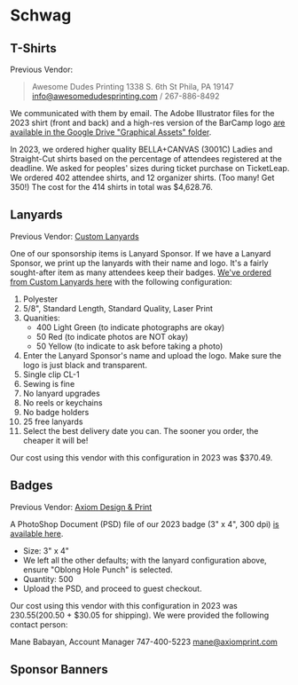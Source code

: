 # Schwag

## T-Shirts

Previous Vendor:
> Awesome Dudes Printing
> 1338 S. 6th St
> Phila, PA 19147
> info@awesomedudesprinting.com / 267-886-8492

We communicated with them by email. The Adobe Illustrator files for the 2023 shirt (front and back) and a high-res version of the BarCamp logo [are available in the Google Drive "Graphical Assets" folder](https://drive.google.com/drive/u/0/folders/1le3xQE7pceMQBCmwvVBXbDCI77Qk61Od).

In 2023, we ordered higher quality BELLA+CANVAS (3001C) Ladies and Straight-Cut shirts based on the percentage of attendees registered at the deadline. We asked for peoples' sizes during ticket purchase on TicketLeap. We ordered 402 attendee shirts, and 12 organizer shirts. (Too many! Get 350!) The cost for the 414 shirts in total was $4,628.76.

## Lanyards

Previous Vendor: [Custom Lanyards](https://www.customlanyard.net/)

One of our sponsorship items is Lanyard Sponsor. If we have a Lanyard Sponsor, we print up the lanyards with their name and logo. It's a fairly sought-after item as many attendees keep their badges. [We've ordered from Custom Lanyards here](https://www.customlanyard.net/lanyards/custom-dye-sublimation-lanyards) with the following configuration:

1. Polyester
2. 5/8", Standard Length, Standard Quality, Laser Print
3. Quanities:
    * 400 Light Green (to indicate photographs are okay)
    * 50 Red (to indicate photos are NOT okay)
    * 50 Yellow (to indicate to ask before taking a photo)
4. Enter the Lanyard Sponsor's name and upload the logo. Make sure the logo is just black and transparent.
5. Single clip CL-1
6. Sewing is fine
7. No lanyard upgrades
8. No reels or keychains
9. No badge holders
10. 25 free lanyards
11. Select the best delivery date you can. The sooner you order, the cheaper it will be!

Our cost using this vendor with this configuration in 2023 was $370.49.

## Badges

Previous Vendor: [Axiom Design & Print](https://axiomprint.com/product/event-badges-690)

A PhotoShop Document (PSD) file of our 2023 badge (3" x 4", 300 dpi) [is available here](assets/bcp-badge.psd).

* Size: 3" x 4"
* We left all the other defaults; with the lanyard configuration above, ensure "Oblong Hole Punch" is selected.
* Quantity: 500
* Upload the PSD, and proceed to guest checkout.

Our cost using this vendor with this configuration in 2023 was $230.55 ($200.50 + $30.05 for shipping). We were provided the following contact person:

Mane Babayan, Account Manager
747-400-5223
mane@axiomprint.com

## Sponsor Banners
